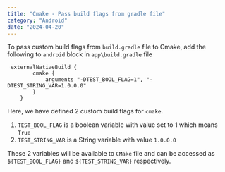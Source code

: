 ```yaml
---
title: "Cmake - Pass build flags from gradle file"
category: "Android"
date: "2024-04-20"
---
```

To pass custom build flags from `build.gradle` file to Cmake, add the following to
`android` block in `app\build.gradle` file

```
 externalNativeBuild {
        cmake {            
            arguments "-DTEST_BOOL_FLAG=1", "-DTEST_STRING_VAR=1.0.0.0"
        }
    }
```

Here, we have defined 2 custom build flags for `cmake`. 
1. `TEST_BOOL_FLAG` is a boolean variable with value set to 1 which means `True`
2. `TEST_STRING_VAR` is a String variable with value `1.0.0.0`

These 2 variables will be available to `CMake` file and can be accessed as `${TEST_BOOL_FLAG}` and 
`${TEST_STRING_VAR}` respectively.